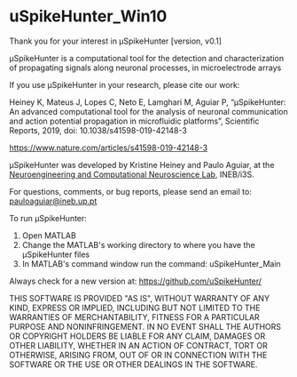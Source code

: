 # uSpikeHunter_Win10
Thank you for your interest in μSpikeHunter [version, v0.1]

μSpikeHunter is a computational tool for the detection and characterization of propagating signals along neuronal processes, in microelectrode arrays

If you use μSpikeHunter in your research, please cite our work:

Heiney K, Mateus J, Lopes C, Neto E, Lamghari M, Aguiar P, “µSpikeHunter: An advanced computational tool for the analysis of neuronal communication and action potential propagation in microfluidic platforms”, Scientific Reports, 2019, doi: 10.1038/s41598-019-42148-3

https://www.nature.com/articles/s41598-019-42148-3

μSpikeHunter was developed by Kristine Heiney and Paulo Aguiar, at the <a href="https://www.i3s.up.pt/content/research-group-detail?x=125">Neuroengineering and Computational Neuroscience Lab</a>, INEB/i3S.

For questions, comments, or bug reports, please send an email to: pauloaguiar@ineb.up.pt

To run μSpikeHunter:
1.	Open MATLAB
2.	Change the MATLAB's working directory to where you have the μSpikeHunter files
3.	In MATLAB's command window run the command: uSpikeHunter_Main

Always check for a new version at: https://github.com/uSpikeHunter/

THIS SOFTWARE IS PROVIDED "AS IS", WITHOUT WARRANTY OF ANY KIND, EXPRESS OR IMPLIED, INCLUDING BUT NOT LIMITED TO THE WARRANTIES OF MERCHANTABILITY, FITNESS FOR A PARTICULAR PURPOSE AND NONINFRINGEMENT. IN NO EVENT SHALL THE AUTHORS OR COPYRIGHT HOLDERS BE LIABLE FOR ANY CLAIM, DAMAGES OR OTHER LIABILITY, WHETHER IN AN ACTION OF CONTRACT, TORT OR OTHERWISE, ARISING FROM, OUT OF OR IN CONNECTION WITH THE SOFTWARE OR THE USE OR OTHER DEALINGS IN THE SOFTWARE.
